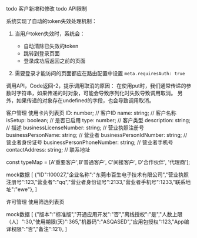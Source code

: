 todo 客户新增和修改
todo API限制

系统实现了自动的token失效处理机制：

1. 当用户token失效时，系统会：
   - 自动清除已失效的token
   - 跳转到登录页面
   - 登录成功后返回之前的页面

2. 需要登录才能访问的页面都应在路由配置中设置 `meta.requiresAuth: true`

调用API，Code返回-2，提示调用取消的原因：
在使用put时，我们通常传递的参数时字符串，如果传递的时对象，可能会导致序列化时失败导致调用取消。
另外，如果传递的对象存在undefined的字段，也会导致调用取消。


客户管理
  使用卡片列表页
  ID: number;  // 客户ID
  name: string; // 客户名称
  isSetup: boolean; // 是否已启用
  type: number; // 客户类型
  description: string; // 描述
  businessLicenseNumber: string; // 营业执照注册号
  businessPersonName: string; // 营业者
  businessPersonIdNumber: string; // 营业者身份证号
  businessPersonPhoneNumber: string; // 营业者手机号
  contactAddress: string; // 联系地址

  const typeMap = [A'重要客户',B'普通客户', C'间接客户', D'合作伙伴', '代理商'];


  mock数据
  [
{"ID":100027,"企业名称":"东莞市百生电子技术有限公司","营业执照注册号":123,"营业者":"qq","营业者身份证号":2133,"营业者手机号":1233,"联系地址":"ewe"},
]

许可管理
  使用筛选列表页

  mock数据
  [
{"版本":"标准版","开通应用开发":"否","离线授权":"是","人数上限（人）":30,"使用期限(天)":365,"机器码":"ASQASED","应用包授权":123,"App编译权限":"否","备注":121},
]
